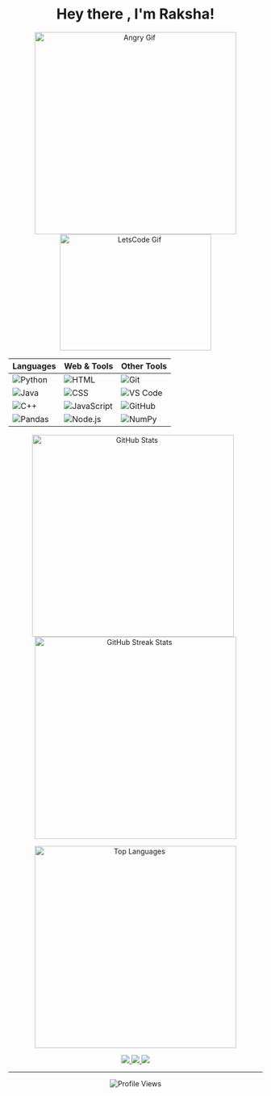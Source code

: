 <h1 align="center">Hey there , I'm Raksha!</h1>

<!-- Two Gifs Side by Side -->
<p align="center">
  <img src="https://res.cloudinary.com/dx9bvma03/image/upload/v1759747859/angry_qjfiwx.gif" alt="Angry Gif" width="400" />
  <img src="https://res.cloudinary.com/dx9bvma03/image/upload/v1759747905/letscode_tcqyem.gif" alt="LetsCode Gif" width="300" height="230" />
</p>



  

<div align="center">

| **Languages** | **Web & Tools** | **Other Tools** |
|---------------|----------------|----------------|
| ![Python](https://img.shields.io/badge/Python-3670A0?style=for-the-badge&logo=python&logoColor=ffdd54) | ![HTML](https://img.shields.io/badge/HTML5-E34F26?style=for-the-badge&logo=html5&logoColor=white) | ![Git](https://img.shields.io/badge/Git-F05033?style=for-the-badge&logo=git&logoColor=white) |
| ![Java](https://img.shields.io/badge/Java-ED8B00?style=for-the-badge&logo=openjdk&logoColor=white) | ![CSS](https://img.shields.io/badge/CSS3-1572B6?style=for-the-badge&logo=css3&logoColor=white) | ![VS Code](https://img.shields.io/badge/VS%20Code-0078D4?style=for-the-badge&logo=visual-studio-code&logoColor=white) |
| ![C++](https://img.shields.io/badge/C%2B%2B-00599C?style=for-the-badge&logo=cplusplus&logoColor=white) | ![JavaScript](https://img.shields.io/badge/JavaScript-F7DF1E?style=for-the-badge&logo=javascript&logoColor=black) | ![GitHub](https://img.shields.io/badge/GitHub-181717?style=for-the-badge&logo=github&logoColor=white) |
| ![Pandas](https://img.shields.io/badge/Pandas-150458?style=for-the-badge&logo=pandas&logoColor=white) | ![Node.js](https://img.shields.io/badge/Node.js-43853D?style=for-the-badge&logo=node-dot-js&logoColor=white) | ![NumPy](https://img.shields.io/badge/NumPy-013243?style=for-the-badge&logo=numpy&logoColor=white) |

</div>






<p align="center">
  <!-- Two cards side by side -->
  <img src="https://github-readme-stats.vercel.app/api?username=Raksha-3063&show_icons=true&theme=radical&hide_border=false&hide_rank=false&show=prs,issues,repositories&count_private=true&include_all_commits=true&cache_seconds=600" alt="GitHub Stats" width="400" style="display: inline-block; margin-right: 10px;" />
  
  <img src="https://github-readme-streak-stats.herokuapp.com/?user=Raksha-3063&theme=radical" alt="GitHub Streak Stats" width="400" style="display: inline-block;" />
</p>

<p align="center">
  <!-- One card below -->
  <img src="https://github-readme-stats.vercel.app/api/top-langs/?username=Raksha-3063&layout=compact&theme=radical&langs_count=6" alt="Top Languages" width="400" />
</p>


<p align="center">
  <a href="https://www.linkedin.com/in/rakshacc" target="_blank">
    <img src="https://img.shields.io/badge/LinkedIn-%230077B5.svg?style=for-the-badge&logo=linkedin&logoColor=white"/>
  </a>
  <a href="https://www.instagram.com/raksha_shetty_123" target="_blank">
    <img src="https://img.shields.io/badge/Instagram-E4405F?style=for-the-badge&logo=instagram&logoColor=white"/>
  </a>
  <a href="mailto:raksha.cc@cmr.edu.in">
    <img src="https://img.shields.io/badge/Gmail-D14836?style=for-the-badge&logo=gmail&logoColor=white"/>
  </a>
</p>

---

<p align="center">
  <img src="https://komarev.com/ghpvc/?username=Raksha-3063&label=Profile%20Views&color=FF6EC7&style=flat" alt="Profile Views"/>
</p>
